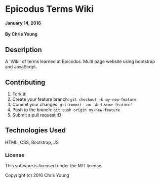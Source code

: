 # Epicodus Terms Wiki

#### January 14, 2016

#### By Chris Young

## Description

A 'Wiki' of terms learned at Epicodus. Multi page website using bootstrap and JavaScript.

## Contributing

1. Fork it!
2. Create your feature branch: `git checkout -b my-new-feature`
3. Commit your changes: `git commit -am 'Add some feature'`
4. Push to the branch: `git push origin my-new-feature`
5. Submit a pull request :D

## Technologies Used

HTML, CSS, Bootstrap, JS

### License

This software is licensed under the MIT license.

Copyright (c) 2016 Chris Young
